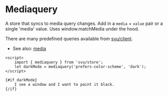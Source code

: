 # Mediaquery

A store that syncs to media query changes.
Add in a `media` + `value` pair or a single 'media' value.
Uses window.matchMedia under the hood.

There are many predefined queries available from [svu/client](/client/media).

- See also: [media](/client/media)

```svelte
<script>
	import { mediaquery } from 'svu/store';
	let darkMode = mediaquery('prefers-color-scheme', 'dark');
</script>

{#if darkMode}
	I see a window and I want to paint it black.
{/if}
```
